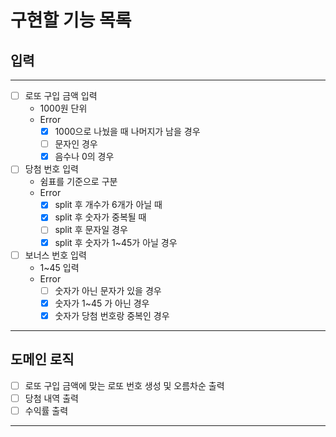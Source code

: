 # 구현할 기능 목록

## 입력

---
- [ ] 로또 구입 금액 입력
  - 1000원 단위
  - Error
    - [x] 1000으로 나눴을 때 나머지가 남을 경우
    - [ ] 문자인 경우 
    - [x] 음수나 0의 경우

-[ ] 당첨 번호 입력
  - 쉼표를 기준으로 구분
  - Error
    - [x] split 후 개수가 6개가 아닐 때
    - [x] split 후 숫자가 중복될 때
    - [ ] split 후 문자일 경우
    - [x] split 후 숫자가 1~45가 아닐 경우
  
- [ ] 보너스 번호 입력
  - 1~45 입력
  - Error
    - [ ] 숫자가 아닌 문자가 있을 경우
    - [x] 숫자가 1~45 가 아닌 경우
    - [x] 숫자가 당첨 번호랑 중복인 경우

---
## 도메인 로직
- [ ] 로또 구입 금액에 맞는 로또 번호 생성 및 오름차순 출력
- [ ] 당첨 내역 출력
- [ ] 수익률 출력
---